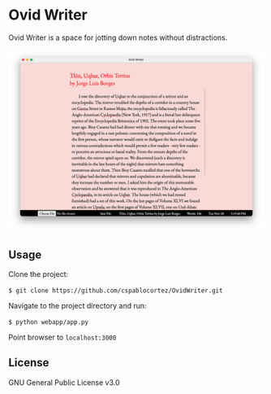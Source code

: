 # Ovid Writer

Ovid Writer is a space for jotting down notes without distractions.

![Screenshot](OvidWriterScreenshot.png "OW Screenshot")

## Usage

Clone the project:

`$ git clone https://github.com/cspablocortez/OvidWriter.git`

Navigate to the project directory and run:

`$ python webapp/app.py`

Point browser to `localhost:3000`

## License

GNU General Public License v3.0